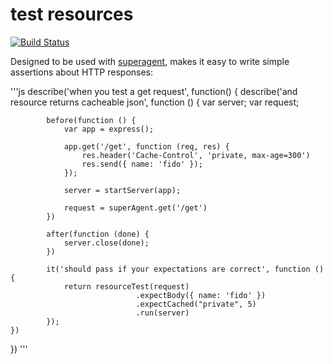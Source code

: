 # test resources
[![Build Status](https://travis-ci.org/colin-jack/testResources.png)](https://travis-ci.org/#!/colin-jack/testResources)

Designed to be used with [superagent](https://github.com/visionmedia/superagent), makes it easy to write simple assertions about HTTP responses:

'''js
describe('when you test a get request', function() {
        describe('and resource returns cacheable json', function () {
            var server;
            var request;
            
            before(function () {
                var app = express();
                
                app.get('/get', function (req, res) {
                    res.header('Cache-Control', 'private, max-age=300')
                    res.send({ name: 'fido' });
                });
                
                server = startServer(app);

                request = superAgent.get('/get')
            })
            
            after(function (done) {
                server.close(done);
            })
            
            it('should pass if your expectations are correct', function () {
                return resourceTest(request)
                                .expectBody({ name: 'fido' })
                                .expectCached("private", 5)
                                .run(server)
            });
    })
})
'''